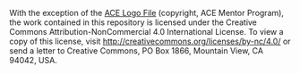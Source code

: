 With the exception of the [ACE Logo File](https://github.com/BEICBIM/basic_ACE_badge_rubric/blob/master/Logo.JPG) (copyright, ACE Mentor Program), the work contained in this repository is licensed under the Creative Commons Attribution-NonCommercial 4.0 International License. To view a copy of this license, visit http://creativecommons.org/licenses/by-nc/4.0/ or send a letter to Creative Commons, PO Box 1866, Mountain View, CA 94042, USA.
